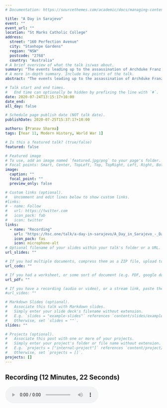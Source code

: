 ```yaml
---
# Documentation: https://sourcethemes.com/academic/docs/managing-content/

title: "A Day in Sarajevo"
event: ""
event_url: ""
location: "St Marks Catholic College"
address:
  street: "160 Perfection Avenue"
  city: "Stanhope Gardens"
  region: "NSW"
  postcode: "2768"
  country: "Australia"
# A brief overview of what the talk is/was about.
summary: "The events leading up to the assassination of Archduke Franz Ferdinand."
# A more in-depth summary. Include key points of the talk.
abstract: "The events leading up to the assassination of Archduke Franz Ferdinand. Hosted by Damien Fenech."

# Talk start and end times.
#   End time can optionally be hidden by prefixing the line with `#`.
date: 2020-07-24T13:15:17+10:00
date_end:
all_day: false

# Schedule page publish date (NOT talk date).
publishDate: 2020-07-25T15:37:17+10:00

authors: [Pranav Sharma]
tags: [Year 11, Modern History, World War 1]

# Is this a featured talk? (true/false)
featured: false

# Featured image
# To use, add an image named `featured.jpg/png` to your page's folder.
# Focal points: Smart, Center, TopLeft, Top, TopRight, Left, Right, BottomLeft, Bottom, BottomRight.
image:
  caption: ""
  focal_point: ""
  preview_only: false

# Custom links (optional).
#   Uncomment and edit lines below to show custom links.
#links:
# - name: Follow
#   url: https://twitter.com
#   icon_pack: fab
#   icon: twitter
links:
  - name: "Recording"
    url: "https://hsc.one/talk/a-day-in-sarajevo/A_Day_in_Sarajevo_-_Damien_Fenech.m4a"
    icon_pack: fas
    icon: microphone-alt
# Optional filename of your slides within your talk's folder or a URL.
url_slides: ""

# If you had multiple documents, compress them as a ZIP file, upload to https://dmca.gripe, and paste the link between the quotes:
url_code: ""

# If you had a worksheet, or some sort of document (e.g. PDF, google doc, etc.), past the link between the quotes:
url_pdf: ""

# If you have a recording (audio or video), or a stream link, paste the link between the quotes:
#url_video: ""

# Markdown Slides (optional).
#   Associate this talk with Markdown slides.
#   Simply enter your slide deck's filename without extension.
#   E.g. `slides = "example-slides"` references `content/slides/example-slides.md`.
#   Otherwise, set `slides = ""`.
slides: ""

# Projects (optional).
#   Associate this post with one or more of your projects.
#   Simply enter your project's folder or file name without extension.
#   E.g. `projects = ["internal-project"]` references `content/project/deep-learning/index.md`.
#   Otherwise, set `projects = []`.
projects: []
---
```

## Recording (12 Minutes, 22 Seconds)
<audio controls="controls">
    <source src="A_Day_in_Sarajevo_-_Damien_Fenech-AAC.mp3" type="audio/mpeg">
    <source src="A_Day_in_Sarajevo_-_Damien_Fenech-AAC.m4a" type="audio/aac">
    <source src="A_Day_in_Sarajevo_-_Damien_Fenech.m4a" type="audio/aac">
    Your browser does not support audio. Please try a different browser or device.
</audio>
